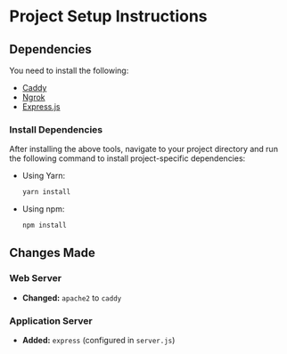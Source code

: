 # Project Setup Instructions

## Dependencies

You need to install the following:

- [Caddy](https://caddyserver.com/)
- [Ngrok](https://ngrok.com/)
- [Express.js](https://expressjs.com/)

### Install Dependencies

After installing the above tools, navigate to your project directory and run the following command to install project-specific dependencies:

- Using Yarn:

  ```bash
  yarn install
  ```

- Using npm:
  ```bash
  npm install
  ```

## Changes Made

### Web Server

- **Changed:** `apache2` to `caddy`

### Application Server

- **Added:** `express` (configured in `server.js`)
